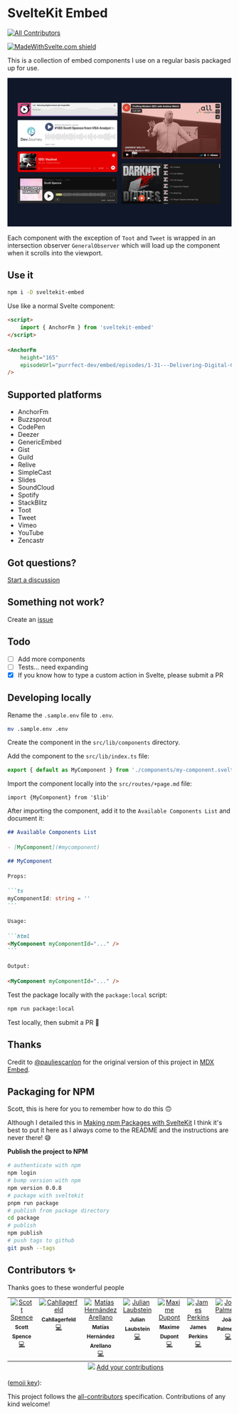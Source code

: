 # SvelteKit Embed

<!-- ALL-CONTRIBUTORS-BADGE:START - Do not remove or modify this section -->

[![All Contributors](https://img.shields.io/badge/all_contributors-7-orange.svg?style=flat-square)](#contributors-)

<!-- ALL-CONTRIBUTORS-BADGE:END -->

[![MadeWithSvelte.com shield](https://madewithsvelte.com/storage/repo-shields/3786-shield.svg)](https://madewithsvelte.com/p/sveltekit-embed/shield-link)

This is a collection of embed components I use on a regular basis
packaged up for use.

![sveltekit embed cover](.github/sveltekit-embed.jpg)

Each component with the exception of `Toot` and `Tweet` is wrapped in
an intersection observer `GeneralObserver` which will load up the
component when it scrolls into the viewport.

## Use it

```bash
npm i -D sveltekit-embed
```

Use like a normal Svelte component:

```html
<script>
	import { AnchorFm } from 'sveltekit-embed'
</script>

<AnchorFm
	height="165"
	episodeUrl="purrfect-dev/embed/episodes/1-31---Delivering-Digital-Content-with-GraphCMS-e14g55c/a-a650v9a"
/>
```

## Supported platforms

- AnchorFm
- Buzzsprout
- CodePen
- Deezer
- GenericEmbed
- Gist
- Guild
- Relive
- SimpleCast
- Slides
- SoundCloud
- Spotify
- StackBlitz
- Toot
- Tweet
- Vimeo
- YouTube
- Zencastr

## Got questions?

[Start a discussion](https://github.com/spences10/sveltekit-embed/discussions/new)

## Something not work?

Create an
[issue](https://github.com/spences10/sveltekit-embed/issues/new)

## Todo

- [ ] Add more components
- [ ] Tests... need expanding
- [x] If you know how to type a custom action in Svelte, please submit
      a PR

## Developing locally

Rename the `.sample.env` file to `.env`.

```bash
mv .sample.env .env
```

Create the component in the `src/lib/components` directory.

Add the component to the `src/lib/index.ts` file:

```ts
export { default as MyComponent } from './components/my-component.svelte'
```

Import the component locally into the `src/routes/+page.md` file:

```svelte
import {MyComponent} from '$lib'
```

After importing the component, add it to the
`Available Components List` and document it:

```markdown
## Available Components List

- [MyComponent](#mycomponent)
```

````markdown
## MyComponent

Props:

```ts
myComponentId: string = ''
```

Usage:

```html
<MyComponent myComponentId="..." />
```

Output:

<MyComponent myComponentId="..." />
````

Test the package locally with the `package:local` script:

```bash
npm run package:local
```

Test locally, then submit a PR 🙏

## Thanks

Credit to [@pauliescanlon](https://github.com/pauliescanlon) for the
original version of this project in
[MDX Embed](https://github.com/pauliescanlon/mdx-embed).

## Packaging for NPM

Scott, this is here for you to remember how to do this 🙃

Although I detailed this in
[Making npm Packages with SvelteKit](https://scottspence.com/posts/making-npm-packages-with-sveltekit)
I think it's best to put it here as I always come to the README and
the instructions are never there! 😅

**Publish the project to NPM**

```bash
# authenticate with npm
npm login
# bump version with npm
npm version 0.0.8
# package with sveltekit
pnpm run package
# publish from package directory
cd package
# publish
npm publish
# push tags to github
git push --tags
```

## Contributors ✨

Thanks goes to these wonderful people

<!-- ALL-CONTRIBUTORS-LIST:START - Do not remove or modify this section -->
<!-- prettier-ignore-start -->
<!-- markdownlint-disable -->
<table>
  <tbody>
    <tr>
      <td align="center" valign="top" width="14.28%"><a href="https://scottspence.com/"><img src="https://avatars.githubusercontent.com/u/234708?v=4?s=100" width="100px;" alt="Scott Spence"/><br /><sub><b>Scott Spence</b></sub></a><br /><a href="https://github.com/spences10/sveltekit-embed/commits?author=spences10" title="Code">💻</a></td>
      <td align="center" valign="top" width="14.28%"><a href="https://github.com/Cahllagerfeld"><img src="https://avatars.githubusercontent.com/u/43843195?v=4?s=100" width="100px;" alt="Cahllagerfeld"/><br /><sub><b>Cahllagerfeld</b></sub></a><br /><a href="https://github.com/spences10/sveltekit-embed/commits?author=Cahllagerfeld" title="Code">💻</a></td>
      <td align="center" valign="top" width="14.28%"><a href="https://matiashernandez.dev/"><img src="https://avatars.githubusercontent.com/u/282006?v=4?s=100" width="100px;" alt="Matías Hernández Arellano"/><br /><sub><b>Matías Hernández Arellano</b></sub></a><br /><a href="https://github.com/spences10/sveltekit-embed/commits?author=matiasfha" title="Code">💻</a></td>
      <td align="center" valign="top" width="14.28%"><a href="https://ruhr.social/@sphinxc0re"><img src="https://avatars.githubusercontent.com/u/3702016?v=4?s=100" width="100px;" alt="Julian Laubstein"/><br /><sub><b>Julian Laubstein</b></sub></a><br /><a href="https://github.com/spences10/sveltekit-embed/commits?author=sphinxc0re" title="Code">💻</a></td>
      <td align="center" valign="top" width="14.28%"><a href="https://github.com/Ennoriel"><img src="https://avatars.githubusercontent.com/u/23211596?v=4?s=100" width="100px;" alt="Maxime Dupont"/><br /><sub><b>Maxime Dupont</b></sub></a><br /><a href="https://github.com/spences10/sveltekit-embed/commits?author=Ennoriel" title="Code">💻</a></td>
      <td align="center" valign="top" width="14.28%"><a href="https://jamesperkins.dev/"><img src="https://avatars.githubusercontent.com/u/45409975?v=4?s=100" width="100px;" alt="James Perkins"/><br /><sub><b>James Perkins</b></sub></a><br /><a href="https://github.com/spences10/sveltekit-embed/commits?author=perkinsjr" title="Code">💻</a></td>
      <td align="center" valign="top" width="14.28%"><a href="https://joaopalmeiro.github.io/"><img src="https://avatars.githubusercontent.com/u/17132927?v=4?s=100" width="100px;" alt="João Palmeiro"/><br /><sub><b>João Palmeiro</b></sub></a><br /><a href="https://github.com/spences10/sveltekit-embed/commits?author=joaopalmeiro" title="Code">💻</a></td>
    </tr>
  </tbody>
  <tfoot>
    <tr>
      <td align="center" size="13px" colspan="7">
        <img src="https://raw.githubusercontent.com/all-contributors/all-contributors-cli/1b8533af435da9854653492b1327a23a4dbd0a10/assets/logo-small.svg">
          <a href="https://all-contributors.js.org/docs/en/bot/usage">Add your contributions</a>
        </img>
      </td>
    </tr>
  </tfoot>
</table>

<!-- markdownlint-restore -->
<!-- prettier-ignore-end -->

<!-- ALL-CONTRIBUTORS-LIST:END -->

([emoji key](https://allcontributors.org/docs/en/emoji-key)):

This project follows the
[all-contributors](https://github.com/all-contributors/all-contributors)
specification. Contributions of any kind welcome!
